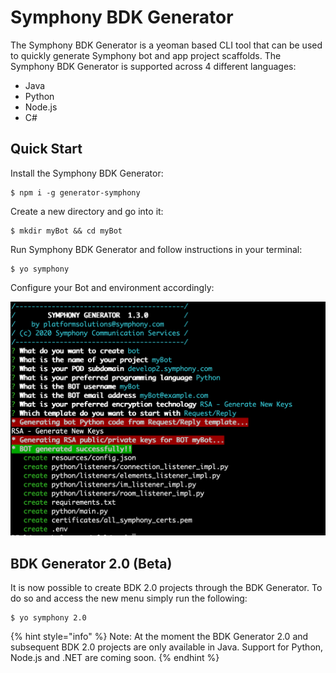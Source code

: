 # Symphony BDK Generator

The Symphony BDK Generator is a yeoman based CLI tool that can be used to quickly generate Symphony bot and app project scaffolds. The Symphony BDK Generator is supported across 4 different languages:

* Java
* Python
* Node.js
* C\#

## Quick Start

Install the Symphony BDK Generator:

```text
$ npm i -g generator-symphony
```

Create a new directory and go into it:

```text
$ mkdir myBot && cd myBot
```

Run Symphony BDK Generator and follow instructions in your terminal:

```text
$ yo symphony
```

Configure your Bot and environment accordingly:

![](../../.gitbook/assets/screen-shot-2020-10-05-at-2.20.00-pm.png)

## BDK Generator 2.0 \(Beta\)

It is now possible to create BDK 2.0 projects through the BDK Generator. To do so and access the new menu simply run the following:

```text
$ yo symphony 2.0
```

{% hint style="info" %}
Note: At the moment the BDK Generator 2.0 and subsequent BDK 2.0 projects are only available in Java. Support for Python, Node.js and .NET are coming soon.
{% endhint %}

